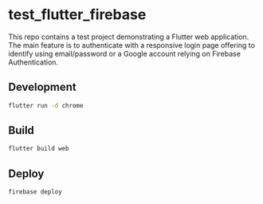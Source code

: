# test_flutter_firebase

This repo contains a test project demonstrating a Flutter web application. The main feature is to authenticate with a responsive login page offering to identify using email/password or a Google account relying on Firebase Authentication.

## Development

```bash
flutter run -d chrome
```

## Build

```bash
flutter build web
```

## Deploy

```bash
firebase deploy
```